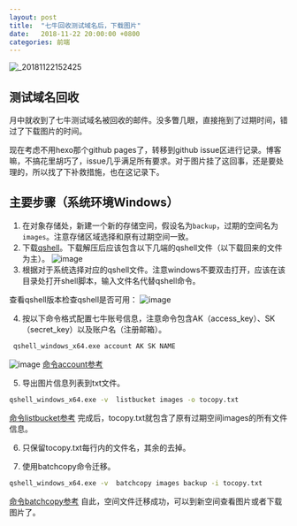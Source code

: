 ```yaml
---
layout: post
title:  "七牛回收测试域名后，下载图片"
date:   2018-11-22 20:00:00 +0800
categories: 前端
---
```


![_20181122152425](https://user-images.githubusercontent.com/21136420/48887594-d3134680-ee6a-11e8-9721-b46722c63f88.png)

## 测试域名回收

月中就收到了七牛测试域名被回收的邮件。没多瞥几眼，直接拖到了过期时间，错过了下载图片的时间。

现在考虑不用hexo那个github pages了，转移到github issue区进行记录。博客嘛，不搞花里胡巧了，issue几乎满足所有要求。对于图片挂了这回事，还是要处理的，所以找了下补救措施，也在这记录下。

## 主要步骤（系统环境Windows）

1. 在对象存储处，新建一个新的存储空间，假设名为`backup`，过期的空间名为`images`。注意存储区域选择和原有过期空间一致。
2. 下载[qshell](https://github.com/qiniu/qshell)。下载解压后应该包含以下几端的qshell文件（以下载回来的文件为主）。
![image](https://user-images.githubusercontent.com/21136420/48888437-aa408080-ee6d-11e8-8a4b-ab02b58a6f7d.png)
3. 根据对于系统选择对应的qshell文件。注意windows不要双击打开，应该在该目录处打开shell脚本，输入文件名代替qshell命令。

查看qshell版本检查qshell是否可用：
![image](https://user-images.githubusercontent.com/21136420/48888591-2f2b9a00-ee6e-11e8-8732-14a97de2baac.png)

4. 按以下命令格式配置七牛账号信息，注意命令包含AK（access_key）、SK（secret_key）以及账户名（注册邮箱）。
```bash
 qshell_windows_x64.exe account AK SK NAME
```
![image](https://user-images.githubusercontent.com/21136420/48888794-c133a280-ee6e-11e8-9edb-db6b3db9188c.png)
[命令account参考](https://github.com/qiniu/qshell/blob/master/docs/account.md)

5. 导出图片信息列表到txt文件。
```bash
qshell_windows_x64.exe -v  listbucket images -o tocopy.txt
```
[命令listbucket参考](https://github.com/qiniu/qshell/blob/master/docs/listbucket.md)
完成后，tocopy.txt就包含了原有过期空间images的所有文件信息。

6. 只保留tocopy.txt每行内的文件名，其余的去掉。

7. 使用batchcopy命令迁移。
```bash
qshell_windows_x64.exe -v  batchcopy images backup -i tocopy.txt
```
[命令batchcopy参考](https://github.com/qiniu/qshell/blob/master/docs/batchcopy.md)
自此，空间文件迁移成功，可以到新空间查看图片或者下载图片了。
